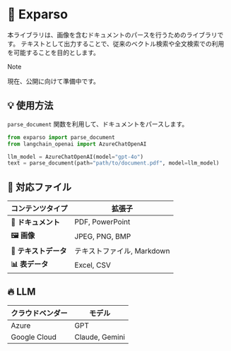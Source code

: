 # 📑 Exparso

本ライブラリは、画像を含むドキュメントのパースを行うためのライブラリです。
テキストとして出力することで、従来のベクトル検索や全文検索での利用を可能することを目的とします。

> [!NOTE]
> 現在、公開に向けて準備中です。

## 💡 使用方法

`parse_document` 関数を利用して、ドキュメントをパースします。

```python
from exparso import parse_document
from langchain_openai import AzureChatOpenAI

llm_model = AzureChatOpenAI(model="gpt-4o")
text = parse_document(path="path/to/document.pdf", model=llm_model)
```

## 📑 対応ファイル

| コンテンツタイプ | 拡張子 |
|-----------------|--------|
| **📑 ドキュメント**  | PDF, PowerPoint |
| **🖼️ 画像**        | JPEG, PNG, BMP |
| **📝 テキストデータ** | テキストファイル, Markdown |
| **📊 表データ**     | Excel, CSV |

## 🔥 LLM

|クラウドベンダー|モデル|
|-|-|
|Azure|GPT|
|Google Cloud|Claude, Gemini|
